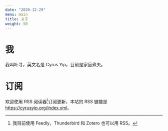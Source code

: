 ```yaml
---
date: "2020-12-29"
menu: main
title: 关于
weight: 50
---
```


# 我

我叫叶寻，英文名是 Cyrus Yip，目前是家庭煮夫。

# 订阅

欢迎使用 RSS 阅读器[^qi]订阅更新，本站的 RSS 链接是 <https://cyrusyip.org/index.xml>。

[^qi]: 我目前使用 Feedly，Thunderbird 和 Zotero 也可以用 RSS。
